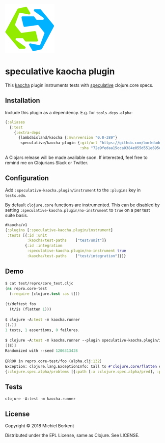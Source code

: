 <img src="https://raw.githubusercontent.com/borkdude/speculative/master/logo/favicon-160.png">

# speculative kaocha plugin

This [kaocha](https://github.com/lambdaisland/kaocha) plugin instruments tests
with [speculative](https://github.com/borkdude/speculative) clojure.core specs.

## Installation

Include this plugin as a dependency. E.g. for `tools.deps.alpha`:

``` clojure
{:aliases
  {:test
    {:extra-deps
      {lambdaisland/kaocha {:mvn/version "0.0-389"}
       speculative/kaocha-plugin {:git/url "https://github.com/borkdude/speculative-kaocha-plugin"
                                  :sha "72e9fedaa15cca0384e055d551e695d6a2e27a53"}}}}}
```

A Clojars release will be made available soon. If interested, feel free to
remind me on Clojurians Slack or Twitter.

## Configuration

Add `:speculative-kaocha.plugin/instrument` to the `:plugins` key in
`tests.edn`. 

By default `clojure.core` functions are instrumented. This can be disabled by
setting `:speculative-kaocha.plugin/no-instrument` to `true` on a per test suite
basis.

``` clojure
#kaocha/v1
{:plugins [:speculative-kaocha.plugin/instrument]
 :tests [{:id :unit
          :kaocha/test-paths    ["test/unit"]}
         {:id :integration
          :speculative-kaocha.plugin/no-instrument true
          :kaocha/test-paths    ["test/integration"]}]}
```

## Demo

``` clojure
$ cat test/repro/core_test.cljc
(ns repro.core-test
  (:require [clojure.test :as t]))

(t/deftest foo
  (t/is (flatten 1)))

$ clojure -A:test -m kaocha.runner
[(.)]
1 tests, 1 assertions, 0 failures.

$ clojure -A:test -m kaocha.runner --plugin speculative-kaocha.plugin/instrument
[(E)]
Randomized with --seed 1206313428

ERROR in repro.core-test/foo (alpha.clj:132)
Exception: clojure.lang.ExceptionInfo: Call to #'clojure.core/flatten did not conform to spec.
{:clojure.spec.alpha/problems [{:path [:x :clojure.spec.alpha/pred], :pred clojure.core/sequential?, :val 1, :via [:speculative.specs/sequential], :in [0]} {:path [:x :clojure.spec.alpha/nil], :pred nil?, :val 1, :via [], :in [0]}], :clojure.spec.alpha/spec #object[clojure.spec.alpha$regex_spec_impl$reify__2509 0x76596288 "clojure.spec.alpha$regex_spec_impl$reify__2509@76596288"], :clojure.spec.alpha/value (1), :clojure.spec.alpha/fn clojure.core/flatten, :clojure.spec.alpha/args (1), :clojure.spec.alpha/failure :instrument, :clojure.spec.test.alpha/caller {:file "core.clj", :line 665, :var-scope clojure.core/apply}}
```

## Tests

    clojure -A:test -m kaocha.runner

## License

Copyright © 2018 Michiel Borkent

Distributed under the EPL License, same as Clojure. See LICENSE.
